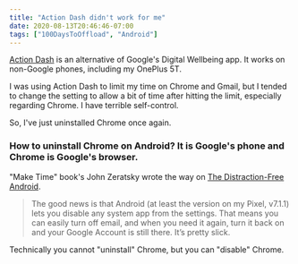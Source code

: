 ```yaml
---
title: "Action Dash didn't work for me"
date: 2020-08-13T20:46:46-07:00
tags: ["100DaysToOffload", "Android"]
---
```

[Action Dash](https://actiondash.com/) is an alternative of Google's Digital Wellbeing app. It works on non-Google phones, including my OnePlus 5T.

I was using Action Dash to limit my time on Chrome and Gmail, but I tended to change the setting to allow a bit of time after hitting the limit, especially regarding Chrome. I have terrible self-control.

So, I've just uninstalled Chrome once again.

### How to uninstall Chrome on Android? It is Google's phone and Chrome is Google's browser.

"Make Time" book's John Zeratsky wrote the way on [The Distraction-Free Android](https://medium.com/make-time/the-distraction-free-android-2fd595c77747).

> The good news is that Android (at least the version on my Pixel, v7.1.1) lets you disable any system app from the settings. That means you can easily turn off email, and when you need it again, turn it back on and your Google Account is still there. It’s pretty slick.

Technically you cannot "uninstall" Chrome, but you can "disable" Chrome.
